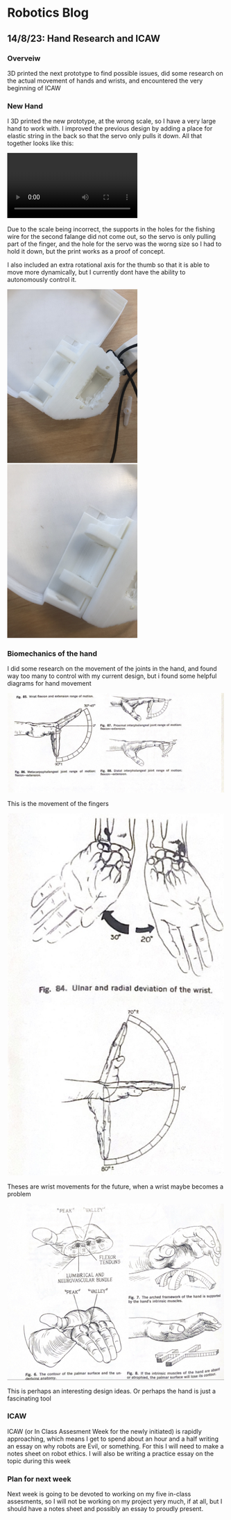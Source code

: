 # Robotics Blog 

## 14/8/23: Hand Research and ICAW 

### Overveiw

3D printed the next prototype to find possible issues, did some research on the actual movement of hands and wrists, and encountered the very beginning of ICAW

### New Hand

I 3D printed the new prototype, at the wrong scale, so I have a very large hand to work with. I improved the previous design by adding a place for elastic string in the back so that the servo only pulls it down. All that together looks like this:

<video src="../Images/Jank thumb move.MOV" controls="controls" style="max-width: 300px;">
</video>


Due to the scale being incorrect, the supports in the holes for the fishing wire for the second falange did not come out, so the servo is only pulling part of the finger, and the hole for the servo was the worng size so I had to hold it down, but the print works as a proof of concept. 

I also included an extra rotational axis for the thumb so that it is able to move more dynamically, but I currently dont have the ability to autonomously control it.


<img src="../Images/Thub axel 1.JPG" width=300px alt="Thub axel 1"><img src="../Images/Thub axel 2.JPG" width=300px alt="Thub axel 2">



### Biomechanics of the hand

I did some research on the movement of the joints in the hand, and found way too many to control with my current design, but i found some helpful diagrams for hand movement

<img src="../Images/Finger angles.jpg" width=500px alt="Finger Angles">

This is the movement of the fingers

<img src="../Images/Wrist movements.jpg" width=500px alt="Wrist movements">

Theses are wrist movements for the future, when a wrist maybe becomes a problem

<img src="../Images/Concave palms.jpg" width=500px alt="Concave palms and tendon arangement">

This is perhaps an interesting design ideas. Or perhaps the hand is just a fascinating tool

### ICAW

ICAW (or In Class Assesment Week for the newly initiated) is rapidly approaching, which means I get to spend about an hour and a half writing an essay on why robots are Evil, or something. For this I will need to make a notes sheet on robot ethics. I will also be writing a practice essay on the topic during this week

### Plan for next week

Next week is going to be devoted to working on my five in-class assesments, so I will not be working on my project yery much, if at all, but I should have a notes sheet and possibly an essay to proudly present.
